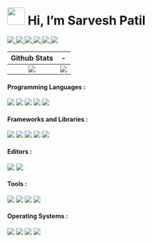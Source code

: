 # [<img src="https://lh3.googleusercontent.com/a-/AOh14Gilqms4ucFuPLLOrS93UYMNXtYGtDXxeDPqrHDNFA=s96-c-rg-br100" width="40" height="40">](https://github.com/sarveshspatil111) Hi, I’m Sarvesh Patil

<a href='https://www.linkedin.com/in/sarveshspatil/' target='_blank' rel='noopener' rel='noreferrer'>
    <img src='https://img.shields.io/static/v1?label=&message=sarveshspatil&color=gray&style=plastic-square&logo=linkedin' />
  </a>
<a href='https://leetcode.com/sarveshsp/' target='_blank' rel='noopener' rel='noreferrer'>
    <img src='https://img.shields.io/static/v1?label=&message=sarveshsp&color=gray&style=plastic-square&logo=leetcode' />
  </a>
<a href='https://www.youtube.com/channel/UCMQBfRsIP5RPRcD_j9hHmYw' target='_blank' rel='noopener' rel='noreferrer'>
    <img src='https://img.shields.io/static/v1?label=&message=SarveshPatil&color=gray&style=plastic-square&logo=youtube' />
  </a>
<a href='https://www.datacamp.com/profile/sarveshsp' target='_blank' rel='noopener' rel='noreferrer'>
    <img src='https://img.shields.io/static/v1?label=&message=sarveshsp&color=gray&style=plastic-square&logo=datacamp' />
  </a>
<a href='https://twitter.com/sarveshspatil' target='_blank' rel='noopener' rel='noreferrer'>
    <img src='https://img.shields.io/static/v1?label=&message=sarveshspatil&color=gray&style=plastic-square&logo=twitter' />
  </a>
<a href='https://img.shields.io/static/v1?label=&message=sarveshspatil111@gmail.com&color=gray&style=plastic-square&logo=gmail' target='_blank' rel='noopener' rel='noreferrer'>
    <img src='https://img.shields.io/static/v1?label=&message=sarveshspatil111@gmail.com&color=gray&style=plastic-square&logo=gmail' />
  </a>
<!-- <a href='https://img.shields.io/static/v1?label=&message=sarveshspatil@hotmail.com&color=gray&style=plastic-square&logo=microsoftoutlook' target='_blank' rel='noopener' rel='noreferrer'>
    <img src='https://img.shields.io/static/v1?label=&message=sarveshspatil@hotmail.com&color=gray&style=plastic-square&logo=microsoftoutlook' />
  </a> -->

Github Stats             |  -
:-------------------------:|:-------------------------:
![](https://github-readme-streak-stats.herokuapp.com?user=sarveshspatil111&theme=nord&hide_border=true) | ![](https://raw.githubusercontent.com/sarveshspatil111/sarveshspatil111/master/assets/gifs/ezgif.com-gif-maker.gif)
 
#### Programming Languages :
![](https://img.shields.io/badge/Python-informational?style=plastic&logo=python&logoColor=white&color=3776AB)
![](https://img.shields.io/badge/HTML5-informational?style=plastic&logo=html5&logoColor=white&color=E34F26)
![](https://img.shields.io/badge/CSS3-informational?style=plastic&logo=css3&logoColor=white&color=1572B6)
![](https://img.shields.io/badge/JavaScript-informational?style=plastic&logo=javascript&logoColor=white&color=yellow)
![](https://img.shields.io/badge/Java-informational?style=plastic&logo=java&logoColor=white&color=007396)
 
#### Frameworks and Libraries :
![](https://img.shields.io/badge/Flask-informational?style=plastic&logo=flask&logoColor=white&color=000000)
![](https://img.shields.io/badge/Django-informational?style=plastic&logo=django&logoColor=white&color=092E20)
![](https://img.shields.io/badge/Pandas-informational?style=plastic&logo=pandas&logoColor=white&color=150458)
![](https://img.shields.io/badge/ScikitLearn-informational?style=plastic&logo=scikitlearn&logoColor=white&color=F7931E)
![](https://img.shields.io/badge/Numpy-informational?style=plastic&logo=numpy&logoColor=white&color=013243)

#### Editors :
![](https://img.shields.io/badge/Vim-informational?style=plastic&logo=vim&logoColor=white&color=019733)
![](https://img.shields.io/badge/VSCode-informational?style=plastic&logo=visualstudiocode&logoColor=white&color=007ACC)

#### Tools :
![](https://img.shields.io/badge/Bash-informational?style=plastic&logo=gnubash&logoColor=white&color=4EAA25)
![](https://img.shields.io/badge/Git-informational?style=plastic&logo=git&logoColor=white&color=F05032)
![](https://img.shields.io/badge/Tmux-informational?style=plastic&logo=tmux&logoColor=white&color=1BB91F)
![](https://img.shields.io/badge/Alacritty-informational?style=plastic&logo=alacritty&logoColor=white&color=F46D01)

#### Operating Systems :
![](https://img.shields.io/badge/ArchLinux-informational?style=plastic&logo=archlinux&logoColor=white&color=1793D1)
![](https://img.shields.io/badge/PopOS-informational?style=plastic&logo=popos&logoColor=white&color=48B9C7)
![](https://img.shields.io/badge/Fedora-informational?style=plastic&logo=fedora&logoColor=white&color=294172)
![](https://img.shields.io/badge/Windows-informational?style=plastic&logo=windows&logoColor=white&color=0078D6)

